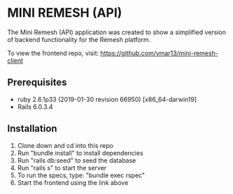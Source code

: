 # MINI REMESH (API)

The Mini Remesh (API) application was created to show a simplified version of backend functionality for the Remesh platform.  

To view the frontend repo, visit: https://github.com/vmar13/mini-remesh-client

## Prerequisites
* ruby 2.6.1p33 (2019-01-30 revision 66950) [x86_64-darwin19]
* Rails 6.0.3.4

## Installation
1. Clone down and cd into this repo
2. Run "bundle install" to install dependencies
3. Run "rails db:seed" to seed the database
4. Run "rails s" to start the server
5. To run the specs, type: "bundle exec rspec"
6. Start the frontend using the link above

